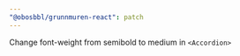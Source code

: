 ```yaml
---
"@obosbbl/grunnmuren-react": patch
---
```


Change font-weight from semibold to medium in `<Accordion>`
